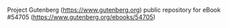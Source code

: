 Project Gutenberg (https://www.gutenberg.org) public repository for
eBook #54705 (https://www.gutenberg.org/ebooks/54705)
